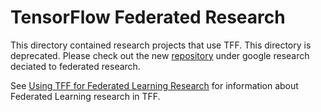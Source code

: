 # TensorFlow Federated Research

<!-- TODO(b/161814368): After other documentation in TFF about Research -->

This directory contained research projects that use TFF. This directory is
deprecated. Please check out the new
[repository](https://github.com/google-research/federated) under google research
deciated to federated research.

See
[Using TFF for Federated Learning Research](https://github.com/tensorflow/federated/blob/main/docs/tff_for_research.md)
for information about Federated Learning research in TFF.
